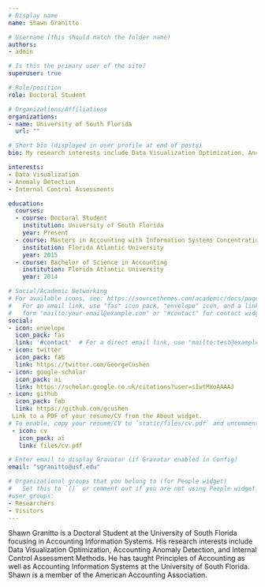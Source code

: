 ```yaml
---
# Display name
name: Shawn Granitto

# Username (this should match the folder name)
authors:
- admin

# Is this the primary user of the site?
superuser: true

# Role/position
role: Doctoral Student

# Organizations/Affiliations
organizations:
- name: University of South Florida
  url: ""

# Short bio (displayed in user profile at end of posts)
bio: My research interests include Data Visualization Optimization, Anomaly Detection, and Internal Control Assessments

interests:
- Data Visualization
- Anomaly Detection
- Internal Control Assessments

education:
  courses:
  - course: Doctoral Student
    institution: University of South Florida
    year: Present
  - course: Masters in Accounting with Information Systems Concentration
    institution: Florida Atlantic University
    year: 2015
  - course: Bachelor of Science in Accounting
    institution: Florida Atlantic University
    year: 2014

# Social/Academic Networking
# For available icons, see: https://sourcethemes.com/academic/docs/page-builder/#icons
#   For an email link, use "fas" icon pack, "envelope" icon, and a link in the
#   form "mailto:your-email@example.com" or "#contact" for contact widget.
social:
- icon: envelope
  icon_pack: fas
  link: '#contact'  # For a direct email link, use "mailto:test@example.org".
- icon: twitter
  icon_pack: fab
  link: https://twitter.com/GeorgeCushen
- icon: google-scholar
  icon_pack: ai
  link: https://scholar.google.co.uk/citations?user=sIwtMXoAAAAJ
- icon: github
  icon_pack: fab
  link: https://github.com/gcushen
 Link to a PDF of your resume/CV from the About widget.
# To enable, copy your resume/CV to `static/files/cv.pdf` and uncomment the lines below.
 - icon: cv
   icon_pack: ai
   link: files/cv.pdf

# Enter email to display Gravatar (if Gravatar enabled in Config)
email: "sgranitto@usf.edu"

# Organizational groups that you belong to (for People widget)
#   Set this to `[]` or comment out if you are not using People widget.
#user_groups:
- Researchers
- Visitors
---
```


Shawn Granitto is a Doctoral Student at the University of South Florida focusing in Accounting Information Systems. His research interests include Data Visualization Optimization, Accounting Anomaly Detection, and Internal Control Assessment Methods. He has taught Principles of Accounting as well as Accounting Information Systems at the University of South Florida. Shawn is a member of the American Accounting Association.
